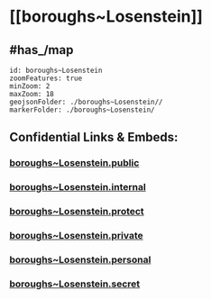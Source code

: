 # [[boroughs~Losenstein]] 


## #has_/map  



```leaflet
id: boroughs~Losenstein
zoomFeatures: true 
minZoom: 2 
maxZoom: 18
geojsonFolder: ./boroughs~Losenstein//
markerFolder: ./boroughs~Losenstein/
```




## Confidential Links & Embeds: 

### [boroughs~Losenstein.public](/_public/\Earth\Continent\Europe\Europe~Central\Austria\Austrias_States\Oberösterreich\counties~OÖ\Steyr\cities~Steyr\Losensteinboroughs~Losenstein.public.md) 

### [boroughs~Losenstein.internal](/_internal/\Earth\Continent\Europe\Europe~Central\Austria\Austrias_States\Oberösterreich\counties~OÖ\Steyr\cities~Steyr\Losensteinboroughs~Losenstein.internal.md) 

### [boroughs~Losenstein.protect](/_protect/\Earth\Continent\Europe\Europe~Central\Austria\Austrias_States\Oberösterreich\counties~OÖ\Steyr\cities~Steyr\Losensteinboroughs~Losenstein.protect.md) 

### [boroughs~Losenstein.private](/_private/\Earth\Continent\Europe\Europe~Central\Austria\Austrias_States\Oberösterreich\counties~OÖ\Steyr\cities~Steyr\Losensteinboroughs~Losenstein.private.md) 

### [boroughs~Losenstein.personal](/_personal/\Earth\Continent\Europe\Europe~Central\Austria\Austrias_States\Oberösterreich\counties~OÖ\Steyr\cities~Steyr\Losensteinboroughs~Losenstein.personal.md) 

### [boroughs~Losenstein.secret](/_secret/\Earth\Continent\Europe\Europe~Central\Austria\Austrias_States\Oberösterreich\counties~OÖ\Steyr\cities~Steyr\Losensteinboroughs~Losenstein.secret.md)

